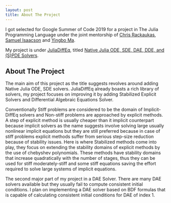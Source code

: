 ```yaml
---
layout: post
title: About The Project
---
```


I got selected for Google Summer of Code 2019 for a project in The Julia Programming Language under the joint mentorship of [Chris Rackaukas](http://chrisrackauckas.com/), [Samuel Isaacson](http://math.bu.edu/people/isaacson/) and [Yingbo Ma](https://github.com/YingboMa).

My project is under [JuliaDiffEq](https://github.com/JuliaDiffEq), titled [Native Julia ODE, SDE, DAE, DDE, and (S)PDE Solvers](https://summerofcode.withgoogle.com/projects/#6552298552033280).

## About The Project

The main aim of this project as the title suggests revolves around adding Native Julia ODE, SDE solvers. JuliaDiffEq already boasts a rich library of solvers, my project focuses on improving it by adding Stabilized Explicit Solvers and Differential Algebraic Equations Solver.

Conventionally Stiff problems are considered to be the domain of Implicit-DiffEq solvers and Non-stiff problems are approached by explicit methods. A step of explicit method is usually cheaper than it implicit counterpart because implicit solvers as the name suggests involve solving large usually nonlinear implicit equations but they are still preferred because in case of stiff problems explicit methods suffer from serious step-size reduction because of stability issues. Here is where Stabilized methods come into play, they focus on extending the stability domains of explicit methods by the use of chebyshev polynomials. These methods have stability domains that increase quadratically with the number of stages, thus they can be used for stiff moderately-stiff and some stiff equations saving the effort required to solve large systems of implicit equations.

The second major part of my project in a DAE Solver. There are many DAE solvers available but they usually fail to compute consistent initial conditions. I plan on implementing a DAE solver based on BDF formulas that is capable of calculating consistent initial conditions for DAE of index 1.

 